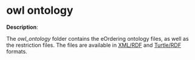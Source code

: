 # owl ontology

**Description**:

 The *owl_ontology* folder contains the eOrdering ontology files, as well as the restriction files. The files are available in [XML/RDF](https://www.w3.org/RDF/) and [Turtle/RDF](https://www.w3.org/TR/turtle/) formats.

